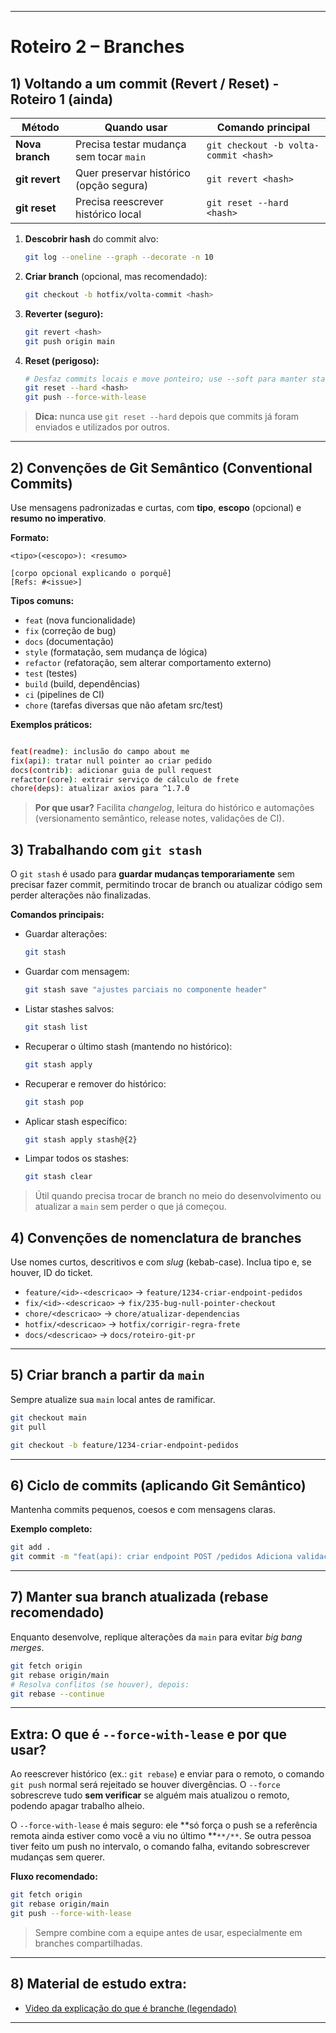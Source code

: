 
---

# Roteiro 2 – Branches

## 1) Voltando a um commit (Revert / Reset) - Roteiro 1 (ainda)

| Método          | Quando usar                             | Comando principal                     |
| --------------- | --------------------------------------- | ------------------------------------- |
| **Nova branch** | Precisa testar mudança sem tocar `main` | `git checkout -b volta-commit <hash>` |
| **git revert**  | Quer preservar histórico (opção segura) | `git revert <hash>`                   |
| **git reset**   | Precisa reescrever histórico local      | `git reset --hard <hash>`             |

1. **Descobrir hash** do commit alvo:
   ```bash
   git log --oneline --graph --decorate -n 10
   ```
2. **Criar branch** (opcional, mas recomendado):
   ```bash
   git checkout -b hotfix/volta-commit <hash>
   ```
3. **Reverter (seguro):**
   ```bash
   git revert <hash>
   git push origin main
   ```
4. **Reset (perigoso):**
   ```bash
   # Desfaz commits locais e move ponteiro; use --soft para manter staging, --mixed (padrão) ou --hard.
   git reset --hard <hash>
   git push --force-with-lease
   ```

> **Dica:** nunca use `git reset --hard` depois que commits já foram enviados e utilizados por outros.

---

## 2) Convenções de **Git Semântico** (Conventional Commits)

Use mensagens padronizadas e curtas, com **tipo**, **escopo** (opcional) e **resumo no imperativo**.

**Formato:**

```
<tipo>(<escopo>): <resumo>

[corpo opcional explicando o porquê]
[Refs: #<issue>]
```

**Tipos comuns:**

- `feat` (nova funcionalidade)
- `fix` (correção de bug)
- `docs` (documentação)
- `style` (formatação, sem mudança de lógica)
- `refactor` (refatoração, sem alterar comportamento externo)
- `test` (testes)
- `build` (build, dependências)
- `ci` (pipelines de CI)
- `chore` (tarefas diversas que não afetam src/test)

**Exemplos práticos:**

```bash

feat(readme): inclusão do campo about me
fix(api): tratar null pointer ao criar pedido
docs(contrib): adicionar guia de pull request
refactor(core): extrair serviço de cálculo de frete
chore(deps): atualizar axios para ^1.7.0
```

> **Por que usar?** Facilita *changelog*, leitura do histórico e automações (versionamento semântico, release notes, validações de CI).


## 3) Trabalhando com `git stash`

O `git stash` é usado para **guardar mudanças temporariamente** sem precisar fazer commit, permitindo trocar de branch ou atualizar código sem perder alterações não finalizadas.

**Comandos principais:**

- Guardar alterações:
  ```bash
  git stash
  ```
- Guardar com mensagem:
  ```bash
  git stash save "ajustes parciais no componente header"
  ```
- Listar stashes salvos:
  ```bash
  git stash list
  ```
- Recuperar o último stash (mantendo no histórico):
  ```bash
  git stash apply
  ```
- Recuperar e remover do histórico:
  ```bash
  git stash pop
  ```
- Aplicar stash específico:
  ```bash
  git stash apply stash@{2}
  ```
- Limpar todos os stashes:
  ```bash
  git stash clear
  ```

> Útil quando precisa trocar de branch no meio do desenvolvimento ou atualizar a `main` sem perder o que já começou.

## 4) Convenções de **nomenclatura** de branches

Use nomes curtos, descritivos e com *slug* (kebab-case). Inclua tipo e, se houver, ID do ticket.

- `feature/<id>-<descricao>` → `feature/1234-criar-endpoint-pedidos`
- `fix/<id>-<descricao>` → `fix/235-bug-null-pointer-checkout`
- `chore/<descricao>` → `chore/atualizar-dependencias`
- `hotfix/<descricao>` → `hotfix/corrigir-regra-frete`
- `docs/<descricao>` → `docs/roteiro-git-pr`

---

## 5) Criar branch a partir da `main`

Sempre atualize sua `main` local antes de ramificar.

```bash
git checkout main
git pull

git checkout -b feature/1234-criar-endpoint-pedidos

```

---

## 6) Ciclo de commits (aplicando Git Semântico)

Mantenha commits pequenos, coesos e com mensagens claras.

**Exemplo completo:**

```bash
git add .
git commit -m "feat(api): criar endpoint POST /pedidos Adiciona validações e integra com serviço de estoque. Refs: #1234"
```

---

## 7) Manter sua branch atualizada (rebase recomendado)

Enquanto desenvolve, replique alterações da `main` para evitar *big bang merges*.

```bash
git fetch origin
git rebase origin/main
# Resolva conflitos (se houver), depois:
git rebase --continue

```

---

## Extra: O que é `--force-with-lease` e por que usar?

Ao reescrever histórico (ex.: `git rebase`) e enviar para o remoto, o comando `git push` normal será rejeitado se houver divergências. O `--force` sobrescreve tudo **sem verificar** se alguém mais atualizou o remoto, podendo apagar trabalho alheio.

O `--force-with-lease` é mais seguro: ele **só força o push se a referência remota ainda estiver como você a viu no último **``**/**``. Se outra pessoa tiver feito um push no intervalo, o comando falha, evitando sobrescrever mudanças sem querer.

**Fluxo recomendado:**

```bash
git fetch origin
git rebase origin/main
git push --force-with-lease
```

> Sempre combine com a equipe antes de usar, especialmente em branches compartilhadas.

---

## 8) Material de estudo extra:

- [Video da explicação do que é branche (legendado)](https://www.youtube.com/watch?v=e9lnsKot_SQ)

---



